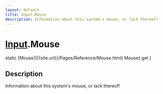 ```yaml
---
layout: default
title: Input.Mouse
description: Information about this system's mouse, or lack thereof!
---
```

# [Input]({{site.url}}/Pages/Reference/Input.html).Mouse

<div class='signature' markdown='1'>
static [Mouse]({{site.url}}/Pages/Reference/Mouse.html) Mouse{ get }
</div>

## Description
Information about this system's mouse, or lack thereof!


